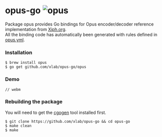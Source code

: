 opus-go ![opus](https://xiph.org/images/logos/fish_xiph_org.png)
=======

Package opus provides Go bindings for Opus encoder/decoder reference implementation from [Xiph.org](https://www.xiph.org).<br />
All the binding code has automatically been generated with rules defined in [opus.yml](/opus.yml).

### Installation

```
$ brew install opus
$ go get github.com/xlab/opus-go/opus
```

### Demo

```
// webm
```

### Rebuilding the package

You will need to get the [cgogen](https://git.io/cgogen) tool installed first.

```
$ git clone https://github.com/xlab/opus-go && cd opus-go
$ make clean
$ make
```
